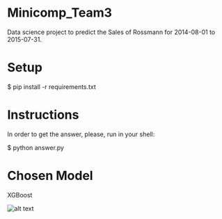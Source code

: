 # Minicomp_Team3

Data science project to predict the Sales of Rossmann for 2014-08-01 to 2015-07-31. 

# Setup

$ pip install -r requirements.txt

# Instructions
In order to get the answer, please, run in your shell:

$ python answer.py

# Chosen Model
XGBoost

![alt text](https://images.fineartamerica.com/images/artworkimages/mediumlarge/1/9-hands-on-crystal-ball-and-cryptocurrency-allan-swart.jpg)

